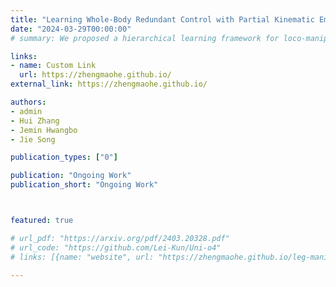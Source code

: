 ```yaml
---
title: "Learning Whole-Body Redundant Control with Partial Kinematic Embedding"
date: "2024-03-29T00:00:00"
# summary: We proposed a hierarchical learning framework for loco-manipulate that harnesses the strengths of both BC and RL.

links:
- name: Custom Link
  url: https://zhengmaohe.github.io/
external_link: https://zhengmaohe.github.io/

authors:
- admin
- Hui Zhang
- Jemin Hwangbo
- Jie Song

publication_types: ["0"]

publication: "Ongoing Work"
publication_short: "Ongoing Work"



featured: true

# url_pdf: "https://arxiv.org/pdf/2403.20328.pdf"
# url_code: "https://github.com/Lei-Kun/Uni-o4"
# links: [{name: "website", url: "https://zhengmaohe.github.io/leg-manip/"}]

---
```

